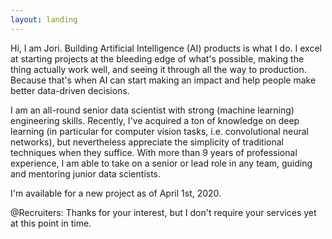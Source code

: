 ```yaml
---
layout: landing
---
```

Hi, I am Jori. Building Artificial Intelligence (AI) products is what I do. I excel at starting projects at the bleeding edge of what's possible, making the thing actually work well, and seeing it through all the way to production. Because that's when AI can start making an impact and help people make better data-driven decisions. 

I am an all-round senior data scientist with strong (machine learning) engineering skills. Recently, I've acquired a ton of knowledge on deep learning (in particular for computer vision tasks, i.e. convolutional neural networks), but nevertheless appreciate the simplicity of traditional techniques when they suffice. With more than 9 years of professional experience, I am able to take on a senior or lead role in any team, guiding and mentoring junior data scientists. 

I'm available for a new project as of April 1st, 2020. 

@Recruiters: Thanks for your interest, but I don't require your services yet at this point in time.

